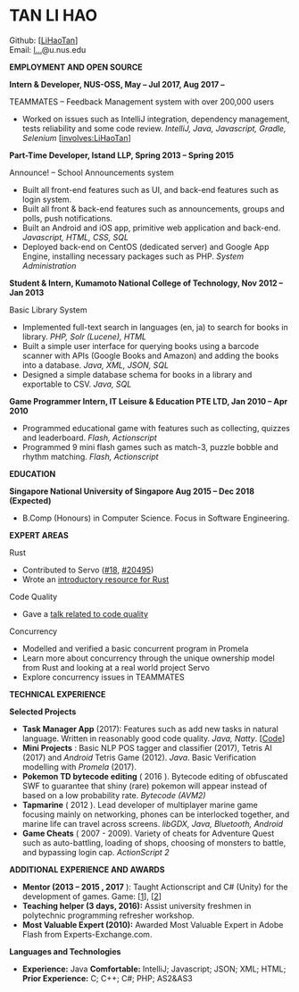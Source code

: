 # TAN LI HAO

Github: [[LiHaoTan](https://github.com/LiHaoTan)]\
Email: <a href="http://www.google.com/recaptcha/mailhide/d?k=01ntVGVO7vAXDUrGdCgJdSzA==&amp;c=5JN-ONisILW-TAZWjW86wrAtQfhRh8ehpbfERYAzVYA=" onclick="window.open('http://www.google.com/recaptcha/mailhide/d?k\x3d01ntVGVO7vAXDUrGdCgJdSzA\x3d\x3d\x26c\x3d5JN-ONisILW-TAZWjW86wrAtQfhRh8ehpbfERYAzVYA\x3d', '', 'toolbar=0,scrollbars=0,location=0,statusbar=0,menubar=0,resizable=0,width=500,height=300'); return false;" title="Reveal this e-mail address">l...</a>@u.nus.edu

**EMPLOYMENT AND OPEN SOURCE** 

**Intern & Developer, NUS-OSS, May – Jul 2017, Aug 2017 –**

TEAMMATES – Feedback Management system with over 200,000 users
- Worked on issues such as IntelliJ integration, dependency management, tests reliability and some code
    review. _IntelliJ, Java, Javascript, Gradle, Selenium_ [[involves:LiHaoTan](https://github.com/TEAMMATES/teammates/issues?utf8=%E2%9C%93&q=involves%3ALiHaoTan)]

**Part-Time Developer, Istand LLP, Spring 2013 – Spring 2015**

Announce! – School Announcements system
- Built all front-end features such as UI, and back-end features such as login system.
- Built all front & back-end features such as announcements, groups and polls, push notifications.
- Built an Android and iOS app, primitive web application and back-end. _Javascript, HTML, CSS, SQL_
- Deployed back-end on CentOS (dedicated server) and Google App Engine, installing necessary packages such
as PHP. _System Administration_

**Student & Intern, Kumamoto National College of Technology, Nov 2012 – Jan 2013**

Basic Library System
- Implemented full-text search in languages (en, ja) to search for books in library. _PHP, Solr (Lucene), HTML_
- Built a simple user interface for querying books using a barcode scanner with APIs (Google Books and
Amazon) and adding the books into a database. _Java, XML, JSON, SQL_
- Designed a simple database schema for books in a library and exportable to CSV. _Java, SQL_

**Game Programmer Intern, IT Leisure & Education PTE LTD, Jan 2010 – Apr 2010**
- Programmed educational game with features such as collecting, quizzes and leaderboard. _Flash, Actionscript_
- Programmed 9 mini flash games such as match-3, puzzle bobble and rhythm matching. _Flash, Actionscript_

**EDUCATION**

**Singapore National University of Singapore Aug 2015 – Dec 2018 (Expected)**
- B.Comp (Honours) in Computer Science. Focus in Software Engineering.

**EXPERT AREAS**

Rust
- Contributed to Servo ([#18](https://github.com/servo/servo-warc-tests/pull/18), [#20495](https://github.com/servo/servo/pull/20495))
- Wrote an [introductory resource for Rust](https://github.com/se-edu/learningresources/pull/55)

Code Quality
- Gave a [talk related to code quality](https://github.com/nus-cs3281/2018/issues/12)

Concurrency
- Modelled and verified a basic concurrent program in Promela
- Learn more about concurrency through the unique ownership model from Rust and looking at a real world project Servo
- Explore concurrency issues in TEAMMATES

**TECHNICAL EXPERIENCE**

**Selected Projects**

- **Task Manager App** (2017): Features such as add new tasks in natural language. Written in reasonably good
    code quality. _Java, Natty_. [[Code](https://github.com/CS2103JAN2017-F14-B3/main/blob/master/collated/main/A0140023E.md)]
- **Mini Projects** : Basic NLP POS tagger and classifier (2017), Tetris AI (2017) and _Android_ Tetris Game (2012).
    _Java_. Basic Verification modelling with _Promela_ (2017).
- **Pokemon TD bytecode editing** ( 2016 ). Bytecode editing of obfuscated SWF to guarantee that shiny (rare)
    pokemon will appear instead of based on a low probability rate. _Bytecode (AVM2)_
- **Tapmarine** ( 2012 ). Lead developer of multiplayer marine game focusing mainly on networking, phones can be
    interlocked together, and marine life can travel across screens. _libGDX, Java, Bluetooth, Android_
- **Game Cheats** ( 2007 - 2009). Variety of cheats for Adventure Quest such as auto-battling, loading of shops,
    choosing of monsters to battle, and bypassing login cap. _ActionScript 2_

**ADDITIONAL EXPERIENCE AND AWARDS**
- **Mentor (2013 – 2015 , 2017** ): Taught Actionscript and C# (Unity) for the development of games. Game: [[1](http://www.kongregate.com/games/YYZ133/enchanted-heroes)], [[2](https://itunes.apple.com/us/app/power-up-retail-banking/id1304563575?ls=1&mt=8)]
- **Teaching helper (3 days, 2016):** Assist university freshmen in polytechnic programming refresher workshop.
- **Most Valuable Expert (2010):** Awarded Most Valuable Expert in Adobe Flash from Experts-Exchange.com.

**Languages and Technologies**
- **Experience:** Java **Comfortable:** IntelliJ; Javascript; JSON; XML; HTML; **Prior Experience:** C; C++; C#; PHP; AS2&AS3
